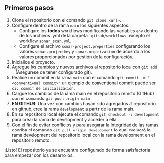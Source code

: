 ## Primeros pasos

1. Clone el repositorio con el comando `git clone <url>`.
2. Configure dentro de la rama `main` los siguientes aspectos:
    - Configure los **todos** workflows modificando las variables `env` dentro de los archivos .yml de la carpeta `.github/workflows`, excepto el workflow `sonar_scan.yml`.
    - Configure el archivo `sonar-project.properties` configurando los valores `sonar.projectKey` y `sonar.organization` de acuerdo a los valores proporcionados por gestión de la configuración.
4. Inicialice el proyecto.
5. Agregue los cambios y nuevos archivos al repositorio local con `git add .` (Asegurese de tener configurado git).
6. Realice un commit en la rama `main` con el comando `git commit -m "<conventional commit>"` un ejemplo de conventional commit puede ser `ci: commit de inicialización`.
7. Cargue los cambios de la rama main en el repositorio remoto (GitHub) con el comando `git push origin main`
8. **EN GITHUB**: Una vez con cambios hayan sido agregados al repositorio en github, cree la rama `development` a partir de la rama main.
9. En su repositorio local ejecute el comando `git checkout -b development` para crear la rama de development y acceder a ella.
10. Con el fin de evitar conflictos y para asegurar la integridad de las ramas escriba el comando `git pull origin development` lo cual evaluará la rama development del repositorio local con la rama development en el repositorio remoto.

¡Listo! El repositorio ya se encuentra configurado de forma satisfactoria para empezar con los desarrollos.
